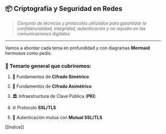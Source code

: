 
## 📦 Criptografía y Seguridad en Redes

> _Conjunto de técnicas y protocolos utilizados para garantizar la confidencialidad, integridad, autenticación y no repudio en las comunicaciones digitales._

---

Vamos a abordar cada tema en profundidad y con diagramas **Mermaid** hermosos como pedís.

### 🧭 Temario general que cubriremos:

1. 🔐 Fundamentos de **Cifrado Simétrico**
    
2. 🔐 Fundamentos de **Cifrado Asimétrico**
    
3. 🏛️ Infraestructura de Clave Pública (**PKI**)
    
4. 🌐 Protocolo **SSL/TLS**
    
5. 🤝 Autenticación mutua con **Mutual SSL/TLS**


[[Indice]]